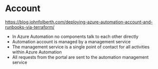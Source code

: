 # Account

https://blog.johnfolberth.com/deploying-azure-automation-account-and-runbooks-via-terraform/

- In Azure Automation no components talk to each other directly
- Automation account is managed by a management service
- The management service is a single point of contact for all activities within Azure Automation
- All requests from the portal are sent to the automation management service
